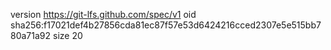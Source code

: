 version https://git-lfs.github.com/spec/v1
oid sha256:f17021def4b27856cda81ec87f57e53d6424216cced2307e5e515bb780a71a92
size 20
